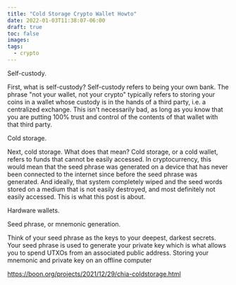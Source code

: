 ```yaml
---
title: "Cold Storage Crypto Wallet Howto"
date: 2022-01-03T11:38:07-06:00
draft: true
toc: false
images:
tags: 
  - crypto
---
```


Self-custody.

First, what is self-custody? Self-custody refers to being your own bank. The phrase "not your wallet, not your crypto" typically refers to storing your coins in a wallet whose custody is in the hands of a third party, i.e. a centralized exchange. This isn't necessarily bad, as long as you know that you are putting 100% trust and control of the contents of that wallet with that third party.

Cold storage.

Next, cold storage. What does that mean? Cold storage, or a cold wallet, refers to funds that cannot be easily accessed. In cryptocurrency, this would mean that the seed phrase was generated on a device that has never been connected to the internet since before the seed phrase was generated. And ideally, that system completely wiped and the seed words stored on a medium that is not easily destroyed, and most definitely not easily accessed. This is what this post is about.

Hardware wallets.

Seed phrase, or mnemonic generation.

Think of your seed phrase as the keys to your deepest, darkest secrets. Your seed phrase is used to generate your private key which is what allows you to spend UTXOs from an associated public address. Storing your mnemonic and private key on an offline computer 



https://boon.org/projects/2021/12/29/chia-coldstorage.html

